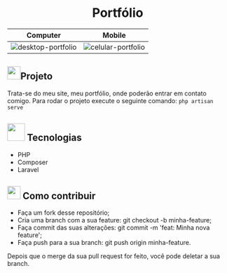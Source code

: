<h1 align="center"><strong>Portfólio</strong></h1>

| Computer | Mobile |
|---------- | --------|
|![desktop-portfolio](https://user-images.githubusercontent.com/38691922/88213008-8929c780-cc2e-11ea-9aa7-4452b0074a77.png) | ![celular-portfolio](https://user-images.githubusercontent.com/38691922/88213135-b5454880-cc2e-11ea-8652-62c490d9d2db.png) |


<h2> <img src="https://user-images.githubusercontent.com/38691922/77790815-3d7e5d00-7044-11ea-8ffe-e8d448946d4a.png" height="30" width="30">Projeto</h2>

Trata-se do meu site, meu portfólio, onde poderão entrar em contato comigo. Para rodar o projeto execute o
 seguinte comando: ``` php artisan serve ```

<h2><img src="https://user-images.githubusercontent.com/38691922/77791007-98b04f80-7044-11ea-9602-4c78098960a0.png" height="40" width="40"> Tecnologias</h2>

* PHP
* Composer
* Laravel


<h2><img src="https://user-images.githubusercontent.com/38691922/77791613-bcc06080-7045-11ea-864b-78684851af42.png" 
         height="30" width="30"> Como contribuir</h2>

* Faça um fork desse repositório;
* Cria uma branch com a sua feature: git checkout -b minha-feature;
* Faça commit das suas alterações: git commit -m 'feat: Minha nova feature';
* Faça push para a sua branch: git push origin minha-feature.

Depois que o merge da sua pull request for feito, você pode deletar a sua branch.

